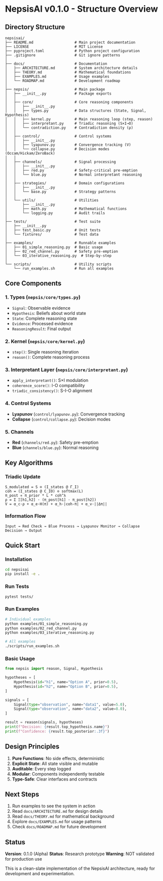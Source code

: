 # NepsisAI v0.1.0 - Structure Overview

## Directory Structure

```
nepsisai/
├── README.md                   # Main project documentation
├── LICENSE                     # MIT License
├── pyproject.toml              # Python project configuration
├── .gitignore                  # Git ignore patterns
│
├── docs/                       # Documentation
│   ├── ARCHITECTURE.md         # System architecture details
│   ├── THEORY.md               # Mathematical foundations
│   ├── EXAMPLES.md             # Usage examples
│   └── ROADMAP.md              # Development roadmap
│
├── nepsis/                     # Main package
│   ├── __init__.py             # Package exports
│   │
│   ├── core/                   # Core reasoning components
│   │   ├── __init__.py
│   │   ├── types.py            # Data structures (State, Signal, Hypothesis)
│   │   ├── kernel.py           # Main reasoning loop (step, reason)
│   │   ├── interpretant.py     # Triadic reasoning (S×I→O)
│   │   └── contradiction.py    # Contradiction density (ρ)
│   │
│   ├── control/                # Control systems
│   │   ├── __init__.py
│   │   ├── lyapunov.py         # Convergence tracking (V)
│   │   └── collapse.py         # Decision modes (Occam/Hickam/ZeroBack)
│   │
│   ├── channels/               # Signal processing
│   │   ├── __init__.py
│   │   ├── red.py              # Safety-critical pre-emption
│   │   └── blue.py             # Normal interpretant reasoning
│   │
│   ├── strategies/             # Domain configurations
│   │   ├── __init__.py
│   │   └── base.py             # Strategy patterns
│   │
│   └── utils/                  # Utilities
│       ├── __init__.py
│       ├── math.py             # Mathematical functions
│       └── logging.py          # Audit trails
│
├── tests/                      # Test suite
│   ├── __init__.py
│   ├── test_basic.py           # Unit tests
│   └── fixtures/               # Test data
│
├── examples/                   # Runnable examples
│   ├── 01_simple_reasoning.py  # Basic usage
│   ├── 02_red_channel.py       # Safety pre-emption
│   └── 03_iterative_reasoning.py  # Step-by-step
│
└── scripts/                    # Utility scripts
    └── run_examples.sh         # Run all examples
```

## Core Components

### 1. Types (`nepsis/core/types.py`)
- `Signal`: Observable evidence
- `Hypothesis`: Beliefs about world state
- `State`: Complete reasoning state
- `Evidence`: Processed evidence
- `ReasoningResult`: Final output

### 2. Kernel (`nepsis/core/kernel.py`)
- `step()`: Single reasoning iteration
- `reason()`: Complete reasoning process

### 3. Interpretant Layer (`nepsis/core/interpretant.py`)
- `apply_interpretant()`: S×I modulation
- `coherence_score()`: I-O compatibility
- `triadic_consistency()`: S-I-O alignment

### 4. Control Systems
- **Lyapunov** (`control/lyapunov.py`): Convergence tracking
- **Collapse** (`control/collapse.py`): Decision modes

### 5. Channels
- **Red** (`channels/red.py`): Safety pre-emption
- **Blue** (`channels/blue.py`): Normal reasoning

## Key Algorithms

### Triadic Update
```
S_modulated = S ⊙ (I_states @ Γ_I)
coh = (I_states @ C_IO) ⊙ softmax(L)
π_post ∝ π_prior * L * coh^λ
ρ = Σ Ξ[h1,h2] · (π_post[h1] · π_post[h2])
V = α_c·ρ + α_e·H(π) + α_h·|coh-π| + α_v·||Δπ||
```

### Information Flow
```
Input → Red Check → Blue Process → Lyapunov Monitor → Collapse Decision → Output
```

## Quick Start

### Installation
```bash
cd nepsisai
pip install -e .
```

### Run Tests
```bash
pytest tests/
```

### Run Examples
```bash
# Individual examples
python examples/01_simple_reasoning.py
python examples/02_red_channel.py
python examples/03_iterative_reasoning.py

# All examples
./scripts/run_examples.sh
```

### Basic Usage
```python
from nepsis import reason, Signal, Hypothesis

hypotheses = [
    Hypothesis(id="h1", name="Option A", prior=0.5),
    Hypothesis(id="h2", name="Option B", prior=0.5),
]

signals = [
    Signal(type="observation", name="data1", value=5.0),
    Signal(type="observation", name="data2", value=8.0),
]

result = reason(signals, hypotheses)
print(f"Decision: {result.top_hypothesis.name}")
print(f"Confidence: {result.top_posterior:.3f}")
```

## Design Principles

1. **Pure Functions**: No side effects, deterministic
2. **Explicit State**: All state visible and mutable
3. **Auditable**: Every step logged
4. **Modular**: Components independently testable
5. **Type-Safe**: Clear interfaces and contracts

## Next Steps

1. Run examples to see the system in action
2. Read `docs/ARCHITECTURE.md` for design details
3. Read `docs/THEORY.md` for mathematical background
4. Explore `docs/EXAMPLES.md` for usage patterns
5. Check `docs/ROADMAP.md` for future development

## Status

**Version**: 0.1.0 (Alpha)
**Status**: Research prototype
**Warning**: NOT validated for production use

This is a clean-slate implementation of the NepsisAI architecture, ready for development and experimentation.
